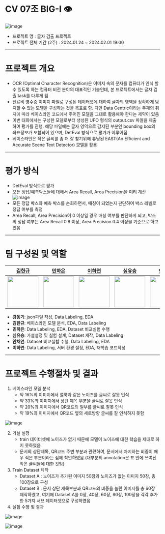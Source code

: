 # CV 07조 BIG-I 👁️
![image](https://github.com/boostcampaitech6/level2-cv-datacentric-cv-07/assets/146207162/19d21e2a-2a30-40a7-879e-ea1833aa3374)
- 프로젝트 명 : 글자 검출 프로젝트
- 프로젝트 전체 기간 (2주) : 2024.01.24 ~ 2024.02.01 19:00
---
# 프로젝트 개요
- OCR (Optimal Character Recognition)은 이미지 속의 문자를 컴퓨터가 인식 할 수 있도록 하는 컴퓨터 비전 분야의 대표적인 기술인데, 본 프로젝트에서는 글자 검출 task를 다루게 됨
- 진료비 영수증 이미지 파일로 구성된 데이터셋에 대하여 글자의 영역을 정확하게 탐지할 수 있는 모델을 구성하는 것을 목표로 함. 다만 Data Centric이라는 주제의 취지에 따라 베이스라인 코드에서 주어진 모델을 그대로 활용해야 한다는 제약이 있음
- 이번 대회에서는 구성한 모델로부터 생성된 UFO 형식의 output.csv 파일을 제출하여 평가를 진행. 해당 파일에는 글자 영역으로 감지된 부분인 bounding box의 좌표정보가 포함되어 있으며, DetEval 방식으로 평가가 이루어짐
- 베이스라인은 작은 글씨를 좀 더 잘 찾기위해 튜닝된 EAST(An Efficient and Accurate Scene Text Detector) 모델을 활용
---
# 평가 방식
- DetEval 방식으로 평가
- 모든 정답/예측박스들에 대해서 Area Recall, Area Precision을 미리 계산
![image](https://github.com/boostcampaitech6/level2-cv-datacentric-cv-07/assets/146207162/94a2f1a2-7352-4d98-b632-97f9291cbc05)
- 모든 정답 박스와 예측 박스를 순회하면서, 매칭이 되었는지 판단하여 박스 레벨로 정답 여부를 측정
- Area Recall, Area Precision이 0 이상일 경우 매칭 여부를 판단하게 되고, 박스의 정답 여부는 Area Recall 0.8 이상, Area Precision 0.4 이상을 기준으로 하고 있음
---
# 팀 구성원 및 역할

  |<a href="https://github.com/kimhankyu">김한규 </a>| <a href="https://github.com/haeun1">민하은 </a> | <a href="https://github.com/HayeonLee88">이하연 </a> | <a href="https://github.com/DorianYellow"> 심유승 </a>| <a href="https://github.com/chyeon01">안채연 </a>| <a href="https://github.com/KANG-dg">강동기 </a>| 
  | :-: | :-: | :-: | :-: | :-: | :-: |
  | <img width="100" src="https://avatars.githubusercontent.com/u/32727723?v=4"> | <img width="100" src="https://avatars.githubusercontent.com/u/87661039?v=4"> | <img width="100" src="https://avatars.githubusercontent.com/u/83398511?v=4"> | <img width="100" src="https://avatars.githubusercontent.com/u/146207162?v=4"> | <img width="100" src="https://avatars.githubusercontent.com/u/86558738?v=4"> | <img width="100" src="https://avatars.githubusercontent.com/u/121837927?v=4"> |

- **강동기**: json파일 작성, Data Labeling, EDA
- **김한규**: 베이스라인 모델 분석, EDA, Data Labeling 
- **민하은**: Data Labeling, EDA, Dataset 비교실험 수행
- **심유승**: 가설설정 및 실험 설계, Dataset 제작, Data Labeling
- **안채연**: Dataset 비교실험 수행, Data Labeling, EDA
- **이하연**: Data Labeling, 서버 환경 설정, EDA, 재학습 코드작성
---
# 프로젝트 수행절차 및 결과
1. 베이스라인 모델 분석
   - 약 16%의 이미지에서 얼룩과 같은 노이즈를 글씨로 잘못 인식
   - 약 33%의 이미지에서 상단 제목 부분을 글씨로 잘못 인식
   - 약 20%의 이미지에서 QR코드의 일부를 글씨로 잘못 인식
   - 약 19%의 이미지에서 QR코드 옆의 세로방향 글씨를 잘 인식하지 못함

![image](https://github.com/boostcampaitech6/level2-cv-datacentric-cv-07/assets/146207162/9a4bb78a-86de-4c95-ace5-e04125fe1812)

2. 가설 설정
   - train 데이터셋에 노이즈가 없기 때문에 모델이 노이즈에 대한 학습을 제대로 하지 못하였음
   - 문서의 상단제목, QR코드 주변 부분과 관련하여, 문서에서 차지하는 비중이 매우 적은 부분이라는 점에 착안하였음 (대부분의 annotation은 표 안에 쓰여진 작은 글씨들에 대한 것임)
3. Train Dataset 제작
   - Dataset A : 노이즈가 추가된 이미지 50장과 노이즈가 없는 이미지 50장, 총 100장으로 구성
   - Dataset B : 문서 상단 제목부분과 QR코드의 비중을 늘린 이미지를 총 60장 제작하였고, 여기에 Dataset A를 0장, 40장, 60장, 80장, 100장을 각각 추가한 5가지 서브 데이터셋으로 구성하였음
5. 실험 수행 및 결과

![image](https://github.com/boostcampaitech6/level2-cv-datacentric-cv-07/assets/146207162/552d7dd8-c608-4809-8415-201afa161376)

![image](https://github.com/boostcampaitech6/level2-cv-datacentric-cv-07/assets/146207162/8ec02c2d-0c92-4f34-9c1f-a5f3a172d09f)

